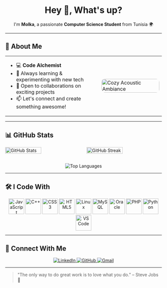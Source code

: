 <h1 align="center">Hey 👋, What's up?</h1>

<p align="center">I'm <strong>Molka</strong>, a passionate <strong>Computer Science Student</strong> from Tunisia 🌍</p>

---

## 🚀 About Me

<table>
  <tr>
    <td width="60%">
      <ul>
        <li>💻 <strong>Code Alchemist</strong></li>
        <li>🌟 Always learning & experimenting with new tech</li>
        <li>🤝 Open to collaborations on exciting projects</li>
        <li>📫 Let's connect and create something awesome!</li>
      </ul>
    </td>
    <td width="40%">
      <img src="https://media0.giphy.com/media/v1.Y2lkPTc5MGI3NjExbHk3MzBtMHU1OXhoMDRhd3BjYWEyNXYwMnF0ODZsdXZ2dWlmZHl4ZSZlcD12MV9pbnRlcm5hbF9naWZfYnlfaWQmY3Q9Zw/6OrCT1jVbonHG/giphy.gif" alt="Cozy Acoustic Ambiance" width="100%" style="border-radius: 10px;">
    </td>
  </tr>
</table>

---

## 📊 GitHub Stats

<div style="display: flex; justify-content: space-between; flex-wrap: wrap;">
  <img src="https://github-readme-stats.vercel.app/api?username=molka-makri&show_icons=true&theme=tokyonight&hide=prs,issues&count_private=true" alt="GitHub Stats" width="48%" />
  <img src="https://github-readme-streak-stats.herokuapp.com/?user=molka-makri&theme=tokyonight" alt="GitHub Streak" width="48%" />
</div>

<br/>

<p align="center">
  <img src="https://github-readme-stats.vercel.app/api/top-langs/?username=molka-makri&layout=compact&theme=tokyonight" alt="Top Languages" />
</p>

---

## 🛠️ I Code With

<p align="center">
  <img src="https://cdn.jsdelivr.net/gh/devicons/devicon/icons/javascript/javascript-original.svg" height="50" alt="JavaScript" />
  <img src="https://cdn.jsdelivr.net/gh/devicons/devicon/icons/cplusplus/cplusplus-original.svg" height="50" alt="C++" />
  <img src="https://cdn.jsdelivr.net/gh/devicons/devicon/icons/css3/css3-original.svg" height="50" alt="CSS3" />
  <img src="https://cdn.jsdelivr.net/gh/devicons/devicon/icons/html5/html5-original.svg" height="50" alt="HTML5" />
  <img src="https://cdn.jsdelivr.net/gh/devicons/devicon/icons/linux/linux-original.svg" height="50" alt="Linux" />
  <img src="https://cdn.jsdelivr.net/gh/devicons/devicon/icons/mysql/mysql-original.svg" height="50" alt="MySQL" />
  <img src="https://cdn.jsdelivr.net/gh/devicons/devicon/icons/oracle/oracle-original.svg" height="50" alt="Oracle" />
  <img src="https://cdn.jsdelivr.net/gh/devicons/devicon/icons/php/php-original.svg" height="50" alt="PHP" />
  <img src="https://cdn.jsdelivr.net/gh/devicons/devicon/icons/python/python-original.svg" height="50" alt="Python" />
  <img src="https://cdn.jsdelivr.net/gh/devicons/devicon/icons/vscode/vscode-original.svg" height="50" alt="VS Code" />
</p>

---

## 🌟 Connect With Me

<p align="center">
  <a href="https://www.linkedin.com/in/molkamakri" target="_blank">
    <img src="https://img.shields.io/badge/LinkedIn-blue?style=for-the-badge&logo=linkedin" alt="LinkedIn"/>
  </a>
  <a href="https://github.com/molka-makri" target="_blank">
    <img src="https://img.shields.io/badge/GitHub-black?style=for-the-badge&logo=github" alt="GitHub"/>
  </a>
  <a href="mailto:makrimolka8@gmail.com" target="_blank">
    <img src="https://img.shields.io/badge/Gmail-red?style=for-the-badge&logo=gmail" alt="Gmail"/>
  </a>
</p>

---

> "The only way to do great work is to love what you do." – Steve Jobs 🚀

